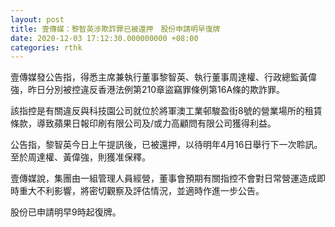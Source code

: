 ```yaml
---
layout: post
title: 壹傳媒：黎智英涉欺詐罪已被還押　股份申請明早復牌
date: 2020-12-03 17:12:30.000000000 +08:00
categories: rthk
---
```


壹傳媒發公告指，得悉主席兼執行董事黎智英、執行董事周達權、行政總監黃偉強，昨日分別被控違反香港法例第210章盜竊罪條例第16A條的欺詐罪。

該指控是有關違反與科技園公司就位於將軍澳工業邨駿盈街8號的營業場所的租賃條款，導致蘋果日報印刷有限公司及/或力高顧問有限公司獲得利益。

公告指，黎智英今日上午提訊後，已被還押，以待明年4月16日舉行下一次聆訊。至於周達權、黃偉強，則獲准保釋。

壹傳媒說，集團由一組管理人員經營，董事會預期有關指控不會對日常營運造成即時重大不利影響，將密切觀察及評估情況，並適時作進一步公告。

股份已申請明早9時起復牌。
